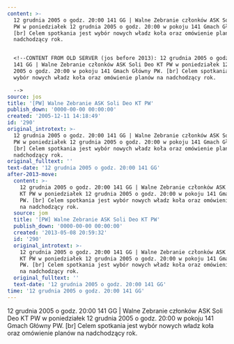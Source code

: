 ```yaml
---
content: >-
  12 grudnia 2005 o godz. 20:00 141 GG | Walne Zebranie członków ASK Soli Deo KT
  PW w poniedziałek 12 grudnia 2005 o godz. 20:00 w pokoju 141 Gmach Główny PW.
  [br] Celem spotkania jest wybór nowych władz koła oraz omówienie planów na
  nadchodzący rok.


  <!--CONTENT FROM OLD SERVER (jos before 2013): 12 grudnia 2005 o godz. 20:00
  141 GG | Walne Zebranie członków ASK Soli Deo KT PW w poniedziałek 12 grudnia
  2005 o godz. 20:00 w pokoju 141 Gmach Główny PW. [br] Celem spotkania jest
  wybór nowych władz koła oraz omówienie planów na nadchodzący rok. 

  -->
source: jos
title: '[PW] Walne Zebranie ASK Soli Deo KT PW'
publish_down: '0000-00-00 00:00:00'
created: '2005-12-11 14:18:49'
id: '290'
original_introtext: >-
  12 grudnia 2005 o godz. 20:00 141 GG | Walne Zebranie członków ASK Soli Deo KT
  PW w poniedziałek 12 grudnia 2005 o godz. 20:00 w pokoju 141 Gmach Główny PW.
  [br] Celem spotkania jest wybór nowych władz koła oraz omówienie planów na
  nadchodzący rok. 
original_fulltext: ''
text-date: '12 grudnia 2005 o godz. 20:00 141 GG'
after-2013-move:
  content: >-
    12 grudnia 2005 o godz. 20:00 141 GG | Walne Zebranie członków ASK Soli Deo
    KT PW w poniedziałek 12 grudnia 2005 o godz. 20:00 w pokoju 141 Gmach Główny
    PW. [br] Celem spotkania jest wybór nowych władz koła oraz omówienie planów
    na nadchodzący rok.
  source: jom
  title: '[PW] Walne Zebranie ASK Soli Deo KT PW'
  publish_down: '0000-00-00 00:00:00'
  created: '2013-05-08 20:59:32'
  id: '290'
  original_introtext: >-
    12 grudnia 2005 o godz. 20:00 141 GG | Walne Zebranie członków ASK Soli Deo
    KT PW w poniedziałek 12 grudnia 2005 o godz. 20:00 w pokoju 141 Gmach Główny
    PW. [br] Celem spotkania jest wybór nowych władz koła oraz omówienie planów
    na nadchodzący rok.
  original_fulltext: ''
  text-date: '12 grudnia 2005 o godz. 20:00 141 GG'
time: '12 grudnia 2005 o godz. 20:00 141 GG'
---
```

12 grudnia 2005 o godz. 20:00 141 GG | Walne Zebranie członków ASK Soli Deo KT PW w poniedziałek 12 grudnia 2005 o godz. 20:00 w pokoju 141 Gmach Główny PW. [br] Celem spotkania jest wybór nowych władz koła oraz omówienie planów na nadchodzący rok.

<!--CONTENT FROM OLD SERVER (jos before 2013): 12 grudnia 2005 o godz. 20:00 141 GG | Walne Zebranie członków ASK Soli Deo KT PW w poniedziałek 12 grudnia 2005 o godz. 20:00 w pokoju 141 Gmach Główny PW. [br] Celem spotkania jest wybór nowych władz koła oraz omówienie planów na nadchodzący rok. 
-->

<!--{{json:{"created_date":"2005-12-11 14:18:49","publish_down":"0000-00-00 00:00:00","id":"290"}}}-->